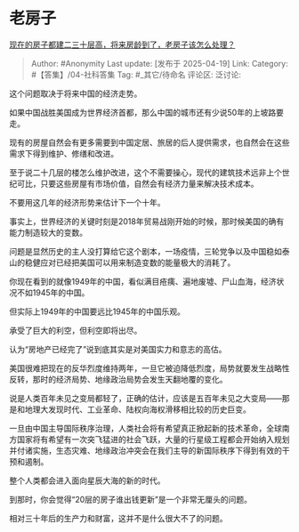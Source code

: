 # 老房子
[现在的房子都建二三十层高，将来房龄到了，老房子该怎么处理？](https://www.zhihu.com/question/440200131/answer/1896702079189377481)

> Author: #Anonymity
> Last update: [发布于 2025-04-19]
> Link:
> Category: #【答集】/04-社科答集 
> Tag: #_其它/待命名 
> 评论区:
> 泛讨论:

这个问题取决于将来中国的经济走势。

如果中国战胜美国成为世界经济首都，那么中国的城市还有少说50年的上坡路要走。

现有的房屋自然会有更多需要到中国定居、旅居的后人提供需求，也自然会在这些需求下得到维护、修缮和改进。

至于说二十几层的楼怎么维护改进，这个不需要操心，现代的建筑技术远非上个世纪可比，只要这些房屋有市场价值，自然会有经济力量来解决技术成本。

不要用这几年的经济形势来估计下一个十年。

事实上，世界经济的关键时刻是2018年贸易战刚开始的时候，那时候美国的确有能力制造较大的变数。

问题是显然历史的主人没打算给它这个剧本，一场疫情，三轮党争以及中国稳如泰山的稳健应对已经把美国可以用来制造变数的能量极大的消耗了。

你现在看到的就像1949年的中国，看似满目疮痍、遍地废墟、尸山血海，经济状况不如1945年的中国。

但实际上1949年的中国要远比1945年的中国乐观。

承受了巨大的利空，但利空即将出尽。

认为“房地产已经完了”说到底其实是对美国实力和意志的高估。

美国很难把现在的反华烈度维持两年，一旦它被迫降低烈度，局势就要发生战略性反转，那时的经济局势、地缘政治局势会发生天翻地覆的变化。

说是人类百年未见之变局都轻了，正确的估计，应该是五百年未见之大变局——那是和地理大发现时代、工业革命、陆权向海权滑移相比较的历史巨变。

一旦由中国主导国际秩序治理，人类社会将有希望真正掀起新的技术革命，全球南方国家将有希望有一次突飞猛进的社会飞跃，大量的行星级工程都会开始纳入规划并付诸实施，生态灾难、地缘政治冲突会在我们主导的新国际秩序下得到有效的干预和遏制。

整个人类都会进入面向星辰大海的新的时代。

到那时，你会觉得“20层的房子谁出钱更新”是一个非常无厘头的问题。

相对三十年后的生产力和财富，这并不是什么很大不了的问题。
